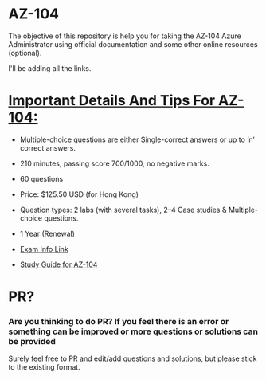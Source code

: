 # AZ-104
The objective of this repository is help you for taking the AZ-104 Azure Administrator using official documentation and some other online resources (optional).

I'll be adding all the links.

# [Important Details And Tips For AZ-104:](https://k21academy.com/microsoft-azure/admin/microsoft-azure-administrator-certification/#:~:text=Important%20Details%20And%20Tips%20For,to%20%27n%27%20correct%20answers.)

- Multiple-choice questions are either Single-correct answers or up to ’n’ correct answers.
- 210 minutes, passing score 700/1000, no negative marks.
- 60 questions
- Price: $125.50 USD (for Hong Kong)
- Question types: 2 labs (with several tasks), 2–4 Case studies & Multiple-choice questions.
- 1 Year (Renewal)


- [Exam Info Link](https://learn.microsoft.com/en-us/credentials/certifications/azure-administrator/?practice-assessment-type=certification)
- [Study Guide for AZ-104](https://learn.microsoft.com/en-us/credentials/certifications/resources/study-guides/az-104)


# PR?
### Are you thinking to do PR? If you feel there is an error or something can be improved or more questions or solutions can be provided
Surely feel free to PR and edit/add questions and solutions, but please stick to the existing format.
